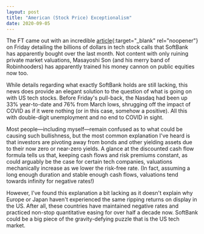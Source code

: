 ```yaml
---
layout: post
title: "American (Stock Price) Exceptionalism"
date: 2020-09-05
---
```


The FT came out with an incredible [article](https://www.ft.com/content/75587aa6-1f1f-4e9d-b334-3ff866753fa2){:target="_blank" rel="noopener"} on Friday detailing the billions of dollars in tech stock calls that SoftBank has apparently bought over the last month. Not content with only ruining private market valuations, Masayoshi Son (and his merry band of Robinhooders) has apparently trained his money cannon on public equities now too. 

While details regarding what exactly SoftBank holds are still lacking, this news does provide an elegant solution to the question of what is going on with US tech stocks. Before Friday's pull-back, the Nasdaq had been up 33% year-to-date and 76% from March lows, shrugging off the impact of COVID as if it were nothing (or in this case, somehow a positive). All this with double-digit unemployment and no end to COVID in sight.

Most people&mdash;including myself&mdash;remain confused as to what could be causing such bullishness, but the most common explanation I've heard is that investors are pivoting away from bonds and other yielding assets due to their now zero or near-zero yields. A glance at the discounted cash flow formula tells us that, keeping cash flows and risk premiums constant, as could arguably be the case for certain tech companies, valuations mechanically increase as we lower the risk-free rate. (In fact, assuming a long enough duration and stable enough cash flows, valuations tend towards infinity for negative rates!)

However, I've found this explanation a bit lacking as it doesn't explain why Europe or Japan haven't experienced the same ripping returns on display in the US. After all, these countries have maintained negative rates and practiced non-stop quantitative easing for over half a decade now. SoftBank could be a big piece of the gravity-defying puzzle that is the US tech market.
